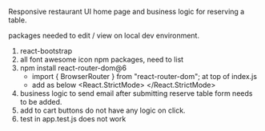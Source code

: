 Responsive restaurant UI home page and business logic for reserving a table.

packages needed to edit / view on local dev environment.

1. react-bootstrap
2. all font awesome icon npm packages, need to list
3. npm install react-router-dom@6
    - import { BrowserRouter } from "react-router-dom"; at top of index.js
    - add <BroswerRouter> as below
             <React.StrictMode>
             <BrowserRouter>
             <App />
             </BrowserRouter>
            </React.StrictMode>
4. business logic to send email after submitting reserve table form needs to be added.
5. add to cart buttons do not have any logic on click.
6. test in app.test.js does not work